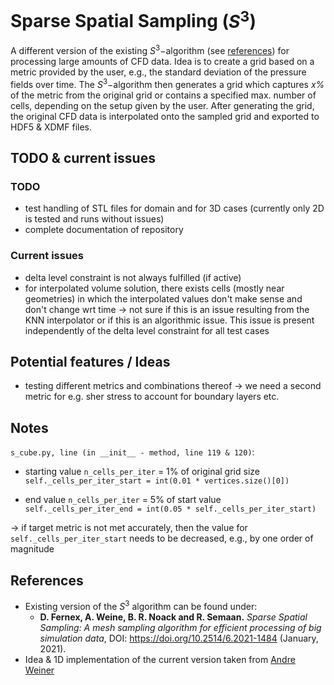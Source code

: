 # Sparse Spatial Sampling ($S^3$)
A different version of the existing $S^3-$algorithm (see [references](#References)) for processing large amounts of CFD data. Idea is to create a grid based on a metric provided by 
the user, e.g., the standard deviation of the pressure fields over time. The $S^3-$algorithm then generates a grid which
captures *x%* of the metric from the original grid or contains a specified max. number of cells, depending on the setup 
given by the user. After generating the grid, the original CFD data is interpolated onto the sampled grid and exported 
to HDF5 & XDMF files.

## TODO & current issues
### TODO
- test handling of STL files for domain and for 3D cases (currently only 2D is tested and runs without issues)
- complete documentation of repository

### Current issues
- delta level constraint is not always fulfilled (if active)
- for interpolated volume solution, there exists cells (mostly near geometries) in which the interpolated values 
don't make sense and don't change wrt time -> not sure if this is an issue resulting from the KNN interpolator or
if this is an algorithmic issue. This issue is present independently of the delta level constraint for all test cases

## Potential features / Ideas
- testing different metrics and combinations thereof -> we need a second metric for e.g. sher stress to account
for boundary layers etc.

## Notes
`s_cube.py, line (in __init__ - method, line 119 & 120)`:  
- starting value `n_cells_per_iter` = 1% of original grid size  
`self._cells_per_iter_start = int(0.01 * vertices.size()[0])`


- end value `n_cells_per_iter` = 5% of start value 
`self._cells_per_iter_end = int(0.05 * self._cells_per_iter_start)`

-> if target metric is not met accurately, then the value for `self._cells_per_iter_start` needs to be decreased, e.g.,
by one order of magnitude

## References
- Existing version of the $S^3$ algorithm can be found under: 
  - **D. Fernex, A. Weine, B. R. Noack and R. Semaan.** *Sparse Spatial Sampling: A mesh sampling algorithm for efficient 
  processing of big simulation data*, DOI: https://doi.org/10.2514/6.2021-1484 (January, 2021).
- Idea & 1D implementation of the current version taken from [Andre Weiner](https://github.com/AndreWeiner)
